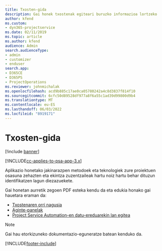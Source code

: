 ```yaml
---
title: Txosten-gida
description: Gai honek txostenak egiteari buruzko informazioa lortzeko estekak eskaintzen ditu.
author: kfend
ms.custom:
- dyn365-projectservice
ms.date: 02/11/2019
ms.topic: article
ms.author: kfend
audience: Admin
search.audienceType:
- admin
- customizer
- enduser
search.app:
- D365CE
- D365PS
- ProjectOperations
ms.reviewer: johnmichalak
ms.openlocfilehash: acd9b885c17ae0ca05780242a4c8d3837f814f10
ms.sourcegitcommit: 6cfc50d89528df977a8f6a55c1ad39d99800d9b4
ms.translationtype: MT
ms.contentlocale: eu-ES
ms.lasthandoff: 06/03/2022
ms.locfileid: "8919171"
---
```

# <a name="reporting-guide"></a>Txosten-gida

[!include [banner](../../includes/psa-now-project-operations.md)]

[!INCLUDE[cc-applies-to-psa-app-3.x](../../includes/cc-applies-to-psa-app-3x.md)]

Aplikazio honetako jakinarazpen metodoek eta teknologiek zure proiektuen osasuna zehazten eta ekintza zuzentzaileak hartu noiz hartu behar dituzun identifikatzen lagun diezazuekete. 

Gai honetan aurretik zegoen PDF esteka kendu da eta edukia honako gai hauetara eraman da:

- [Txostenaren orri nagusia](../reports-reporting-dynamics-365-project-service.md)
- [Aginte-panelak](../reports-dashboards.md)
- [Project Service Automation-en datu-ereduarekin lan egitea](../reports-working-project-service-data-model.md)

> [!NOTE]
> Gai hau etorkizuneko dokumentazio-eguneratze batean kenduko da. 


[!INCLUDE[footer-include](../../includes/footer-banner.md)]
